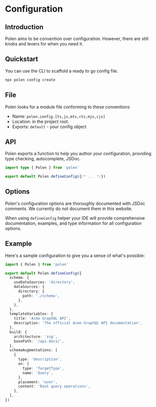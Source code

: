 # Configuration

## Introduction

Polen aims to be convention over configuration. However, there are still knobs and levers for when you need it.

## Quickstart

You can use the CLI to scaffold a ready to go config file.

```sh
npx polen config create
```

## File

Polen looks for a module file conforming to these conventions

- Name: `polen.config.[ts,js,mts,cts,mjs,cjs]`
- Location: in the project root.
- Exports: `default` - your config object

## API

Polen exports a function to help you author your configuration, providing type checking, autocomplete, JSDoc.

```ts
import type { Polen } from 'polen'

export default Polen.defineConfig({/* ... */})
```

## Options

Polen's configuration options are thoroughly documented with JSDoc comments. We currently do not document them in this website.

When using `defineConfig` helper your IDE will provide comprehensive documentation, examples, and type information for all configuration options.

## Example

Here's a sample configuration to give you a sense of what's possible:

```ts
import { Polen } from 'polen'

export default Polen.defineConfig({
  schema: {
    useDataSources: 'directory',
    dataSources: {
      directory: {
        path: './schema',
      },
    },
  },
  templateVariables: {
    title: 'Acme GraphQL API',
    description: 'The official Acme GraphQL API documentation',
  },
  build: {
    architecture: 'ssg',
    basePath: '/api-docs/',
  },
  schemaAugmentations: [
    {
      type: 'description',
      on: {
        type: 'TargetType',
        name: 'Query',
      },
      placement: 'over',
      content: 'Root query operations',
    },
  ],
})
```
